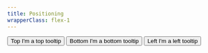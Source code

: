 ```yaml
---
title: Positioning
wrapperClass: flex-1
---
```


<div class="flex flex-col flex-1 items-center gap-xl">
	<button class="vv-button" type="button">
		Top
		<span class="vv-tooltip 
					 vv-tooltip--top" role="tooltip" inert>
			I'm a top tooltip
		</span>
	</button>
	<button class="vv-button" type="button">
		Bottom
		<span class="vv-tooltip 
					 vv-tooltip--bottom" role="tooltip" inert>
			I'm a bottom tooltip
		</span>
	</button>
	<button class="vv-button" type="button">
		Left
		<span class="vv-tooltip
					 vv-tooltip--left" role="tooltip" inert>
			I'm a left tooltip
		</span>
	</button>
</div>
